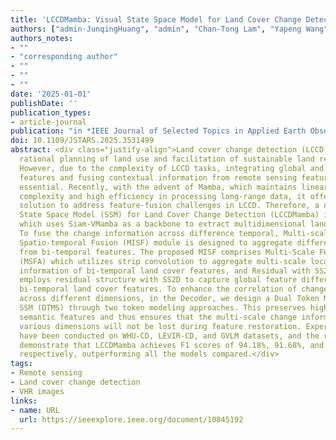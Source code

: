 ```yaml
---
title: 'LCCDMamba: Visual State Space Model for Land Cover Change Detection of VHR Remote Sensing Images'
authors: ["admin-JunqingHuang", "admin", "Chan-Tong Lam", "Yapeng Wang","Min Xia"]
authors_notes:
- ""
- "corresponding author"
- ""
- ""
- ""
date: '2025-01-01'
publishDate: ''
publication_types:
- article-journal
publication: "in *IEEE Journal of Selected Topics in Applied Earth Observations and Remote Sensing*  [SCI, JCR Q1]"
doi: 10.1109/JSTARS.2025.3531499
abstract: <div class="justify-align">Land cover change detection (LCCD) is a crucial research topic for 
  rational planning of land use and facilitation of sustainable land resource growth.
  However, due to the complexity of LCCD tasks, integrating global and local 
  features and fusing contextual information from remote sensing features are 
  essential. Recently, with the advent of Mamba, which maintains linear time 
  complexity and high efficiency in processing long-range data, it offers a new 
  solution to address feature-fusion challenges in LCCD. Therefore, a novel Visual 
  State Space Model (SSM) for Land Cover Change Detection (LCCDMamba) is proposed, 
  which uses Siam-VMamba as a backbone to extract multidimensional land cover features. 
  To fuse the change information across difference temporal, Multi-scale Information 
  Spatio-temporal Fusion (MISF) module is designed to aggregate difference information 
  from bi-temporal features. The proposed MISF comprises Multi-Scale Feature Aggregation 
  (MSFA) which utilizes strip convolution to aggregate multi-scale local change 
  information of bi-temporal land cover features, and Residual with SS2D (RSS) which 
  employs residual structure with SS2D to capture global feature differences of 
  bi-temporal land cover features. To enhance the correlation of change features 
  across different dimensions, in the Decoder, we design a Dual Token Modeling 
  SSM (DTMS) through two token modeling approaches. This preserves high-dimensional 
  semantic features and thus ensures that the multi-scale change information across 
  various dimensions will not be lost during feature restoration. Experiments 
  have been conducted on WHU-CD, LEVIR-CD, and GVLM datasets, and the results 
  demonstrate that LCCDMamba achieves F1 scores of 94.18%, 91.68%, and 87.14%, 
  respectively, outperforming all the models compared.</div>
tags:
- Remote sensing
- Land cover change detection
- VHR images
links:
- name: URL
  url: https://ieeexplore.ieee.org/document/10845192
---
```

